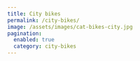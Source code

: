 ```yaml
---
title: City bikes
permalink: /city-bikes/
image: /assets/images/cat-bikes-city.jpg
pagination: 
  enabled: true
  category: city-bikes
---
```

